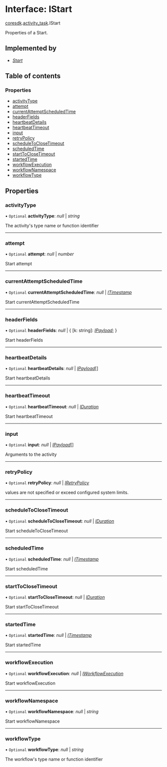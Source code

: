 # Interface: IStart

[coresdk](../modules/proto.coresdk.md).[activity_task](../modules/proto.coresdk.activity_task.md).IStart

Properties of a Start.

## Implemented by

* [*Start*](../classes/proto.coresdk.activity_task.start.md)

## Table of contents

### Properties

- [activityType](proto.coresdk.activity_task.istart.md#activitytype)
- [attempt](proto.coresdk.activity_task.istart.md#attempt)
- [currentAttemptScheduledTime](proto.coresdk.activity_task.istart.md#currentattemptscheduledtime)
- [headerFields](proto.coresdk.activity_task.istart.md#headerfields)
- [heartbeatDetails](proto.coresdk.activity_task.istart.md#heartbeatdetails)
- [heartbeatTimeout](proto.coresdk.activity_task.istart.md#heartbeattimeout)
- [input](proto.coresdk.activity_task.istart.md#input)
- [retryPolicy](proto.coresdk.activity_task.istart.md#retrypolicy)
- [scheduleToCloseTimeout](proto.coresdk.activity_task.istart.md#scheduletoclosetimeout)
- [scheduledTime](proto.coresdk.activity_task.istart.md#scheduledtime)
- [startToCloseTimeout](proto.coresdk.activity_task.istart.md#starttoclosetimeout)
- [startedTime](proto.coresdk.activity_task.istart.md#startedtime)
- [workflowExecution](proto.coresdk.activity_task.istart.md#workflowexecution)
- [workflowNamespace](proto.coresdk.activity_task.istart.md#workflownamespace)
- [workflowType](proto.coresdk.activity_task.istart.md#workflowtype)

## Properties

### activityType

• `Optional` **activityType**: *null* \| *string*

The activity's type name or function identifier

___

### attempt

• `Optional` **attempt**: *null* \| *number*

Start attempt

___

### currentAttemptScheduledTime

• `Optional` **currentAttemptScheduledTime**: *null* \| [*ITimestamp*](proto.google.protobuf.itimestamp.md)

Start currentAttemptScheduledTime

___

### headerFields

• `Optional` **headerFields**: *null* \| { [k: string]: [*IPayload*](proto.coresdk.common.ipayload.md);  }

Start headerFields

___

### heartbeatDetails

• `Optional` **heartbeatDetails**: *null* \| [*IPayload*](proto.coresdk.common.ipayload.md)[]

Start heartbeatDetails

___

### heartbeatTimeout

• `Optional` **heartbeatTimeout**: *null* \| [*IDuration*](proto.google.protobuf.iduration.md)

Start heartbeatTimeout

___

### input

• `Optional` **input**: *null* \| [*IPayload*](proto.coresdk.common.ipayload.md)[]

Arguments to the activity

___

### retryPolicy

• `Optional` **retryPolicy**: *null* \| [*IRetryPolicy*](proto.coresdk.common.iretrypolicy.md)

values are not specified or exceed configured system limits.

___

### scheduleToCloseTimeout

• `Optional` **scheduleToCloseTimeout**: *null* \| [*IDuration*](proto.google.protobuf.iduration.md)

Start scheduleToCloseTimeout

___

### scheduledTime

• `Optional` **scheduledTime**: *null* \| [*ITimestamp*](proto.google.protobuf.itimestamp.md)

Start scheduledTime

___

### startToCloseTimeout

• `Optional` **startToCloseTimeout**: *null* \| [*IDuration*](proto.google.protobuf.iduration.md)

Start startToCloseTimeout

___

### startedTime

• `Optional` **startedTime**: *null* \| [*ITimestamp*](proto.google.protobuf.itimestamp.md)

Start startedTime

___

### workflowExecution

• `Optional` **workflowExecution**: *null* \| [*IWorkflowExecution*](proto.coresdk.common.iworkflowexecution.md)

Start workflowExecution

___

### workflowNamespace

• `Optional` **workflowNamespace**: *null* \| *string*

Start workflowNamespace

___

### workflowType

• `Optional` **workflowType**: *null* \| *string*

The workflow's type name or function identifier
